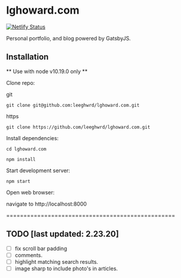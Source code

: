# lghoward.com

[![Netlify Status](https://api.netlify.com/api/v1/badges/1252a11a-573e-49b0-9e7e-509eee223f33/deploy-status)](https://app.netlify.com/sites/lghoward/deploys)

Personal portfolio, and blog powered by GatsbyJS.

## Installation

** Use with node v10.19.0 only **

Clone repo:

git
```shell
git clone git@github.com:leeghwrd/lghoward.com.git
```

https
```shell
git clone https://github.com/leeghwrd/lghoward.com.git
```

Install dependencies:

```shell
cd lghoward.com
```

```shell
npm install
```

Start development server:
```shell
npm start
```

Open web browser:

navigate to http://localhost:8000

=================================================

## TODO [last updated: 2.23.20]
- [ ] fix scroll bar padding
- [ ] comments.
- [ ] highlight matching search results.
- [ ] image sharp to include photo's in articles.